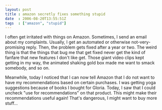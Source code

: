 ```yaml
---
layout: post
title : amazon secretly fixes something stupid
date  : 2006-08-20T13:55:51Z
tags  : ["amazon", "stupid"]
---
```

I often get irritated with things on Amazon.  Sometimes, I send an email about my complaints.  Usually, I get an automated or otherwise not-very-promising reply.  Then, the problem gets fixed after a year or two.  The weird thing is that the things that bug me that get fixed never get the kind of fanfare that new features I don't like get.  Those giant video clips kept getting in my way, the animated shaking gold box made me want to smack somebody, and so on.

Meanwhile, today I noticed that I can now tell Amazon that I do not want to have my recommendations based on certain purchases.  I was getting yoga suggestions because of books I bought for Gloria.  Today, I saw that I could uncheck "use for recommendations" on that product.  This might make their recommendations useful again!  That's dangerous, I might want to buy more stuff... 
